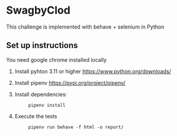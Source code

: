 # SwagbyClod
This challenge is implemented with behave + selenium in Python


## Set up instructions
You need google chrome installed locally

1. Install pyhton 3.11 or higher https://www.python.org/downloads/
2. Install pipenv https://pypi.org/project/pipenv/
4. Install dependencies:

            pipenv install

5. Execute the tests

            pipenv run behave -f html -o report/
